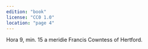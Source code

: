 ```yaml
---
edition: "book"
license: "CC0 1.0"
location: "page 4"
---
```

Hora 9, min. 15 a meridie Francis Cowntess of
Hertford.
